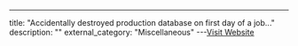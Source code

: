 ---
title: "Accidentally destroyed production database on first day of a job..."
description: ""
external_category: "Miscellaneous"
---[Visit Website](https://www.reddit.com/r/cscareerquestions/comments/6ez8ag/accidentally_destroyed_production_database_on/)

